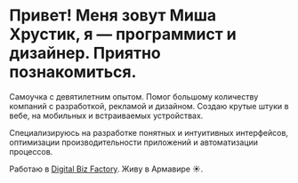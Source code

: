 # Привет! Меня зовут Миша Хрустик, я — программист и дизайнер. Приятно познакомиться.

Самоучка с девятилетним опытом. Помог большому количеству компаний с разработкой, рекламой и дизайном. Создаю крутые штуки в вебе, на мобильных и встраиваемых устройствах.

Специализируюсь на разработке понятных и интуитивных интерфейсов, оптимизации производительности приложений и автоматизации процессов.

Работаю в [Digital Biz Factory](https://dbfhub.com/). Живу в Армавире ☀️.
